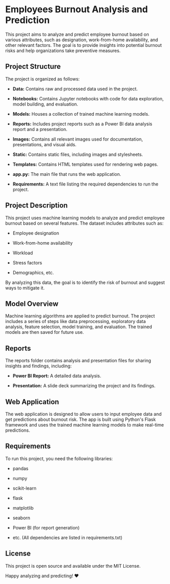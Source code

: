 Employees Burnout Analysis and Prediction
=========================================

This project aims to analyze and predict employee burnout based on various attributes, such as designation, work-from-home availability, and other relevant factors. The goal is to provide insights into potential burnout risks and help organizations take preventive measures.

Project Structure
-----------------

The project is organized as follows:

*   **Data:** Contains raw and processed data used in the project.
    
*   **Notebooks:** Contains Jupyter notebooks with code for data exploration, model building, and evaluation.
    
*   **Models:** Houses a collection of trained machine learning models.
    
*   **Reports:** Includes project reports such as a Power BI data analysis report and a presentation.
    
*   **Images:** Contains all relevant images used for documentation, presentations, and visual aids.
    
*   **Static:** Contains static files, including images and stylesheets.
    
*   **Templates:** Contains HTML templates used for rendering web pages.
    
*   **app.py:** The main file that runs the web application.
    
*   **Requirements:** A text file listing the required dependencies to run the project.
    

Project Description
-------------------

This project uses machine learning models to analyze and predict employee burnout based on several features. The dataset includes attributes such as:

*   Employee designation
    
*   Work-from-home availability
    
*   Workload
    
*   Stress factors
    
*   Demographics, etc.
    

By analyzing this data, the goal is to identify the risk of burnout and suggest ways to mitigate it.

Model Overview
--------------

Machine learning algorithms are applied to predict burnout. The project includes a series of steps like data preprocessing, exploratory data analysis, feature selection, model training, and evaluation. The trained models are then saved for future use.

Reports
-------

The reports folder contains analysis and presentation files for sharing insights and findings, including:

*   **Power BI Report:** A detailed data analysis.
    
*   **Presentation:** A slide deck summarizing the project and its findings.
    

Web Application
---------------

The web application is designed to allow users to input employee data and get predictions about burnout risk. The app is built using Python's Flask framework and uses the trained machine learning models to make real-time predictions.

Requirements
------------

To run this project, you need the following libraries:

*   pandas
    
*   numpy
    
*   scikit-learn
    
*   flask
    
*   matplotlib
    
*   seaborn
    
*   Power BI (for report generation)
    
*   etc. (All dependencies are listed in requirements.txt)
    

License
-------

This project is open source and available under the MIT License.

Happy analyzing and predicting! ❤️
